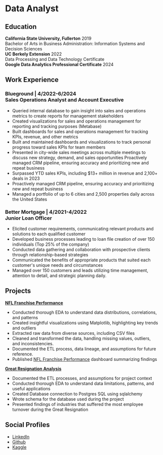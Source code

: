 # Data Analyst

## Education
**California State University, Fullerton** 2019 <br> Bachelor of Arts in Business Administration: Information Systems and Decision Sciences <br>
**UC Berkely Extension** 2022 <br> Data Processing and Data Technology Certificate <br> 
**Google Data Analytics Professional Certificate** 2024



##  Work Experience
### Blueground | 4/2022-6/2024 <br> **Sales Operations Analyst and Account Executive** 
* Queried internal database to gain insight into sales and operations metrics to create reports for management stakeholders
* Created visualizations for sales and operations management for reporting and tracking purposes (Metabase)
* Built dashboards for sales and operations management for tracking KPIs, revenue, and other metrics
* Built and maintained dashboards and visualizations to track personal progress toward sales KPIs for team members
* Presented in city-wide sales meetings across multiple meetings to discuss new strategy, demand, and sales opportunities  Proactively managed CRM pipeline, ensuring accuracy and prioritizing new and repeat business  
* Surpassed YTD sales KPIs, including $13+ million in revenue and 2,100+ deals in 2023
* Proactively managed CRM pipeline, ensuring accuracy and prioritizing new and repeat business
* Managed a portfolio of up to 6 cities and 2,500 properties daily across the United States

### Better Mortgage | 4/2021-4/2022 <br> **Junior Loan Officer**
* Elicited customer requirements, communicating relevant products and solutions to each qualified customer
* Developed business processes leading to loan file creation of over 150 individuals (Top 25% of the company)
* Conducted data gathering and collaboration with prospective clients through relationship-based strategies
* Communicated the benefits of appropriate products that suited each customer's unique needs and circumstances
* Managed over 150 customers and leads utilizing time management, attention to detail, and strategic planning daily.



## Projects
**[NFL Franchise Performance](https://github.com/marcpalumbo/NFL_Predictions)**
* Conducted thorough EDA to understand data distributions, correlations, and patterns
* Created insightful visualizations using Matplotlib, highlighting key trends and outliers
* Extracted raw data from diverse sources, including CSV files
* Cleaned and transformed the data, handling missing values, outliers, and inconsistencies.
* Documented the ETL process, data lineage, and assumptions for future reference.
* Published [NFL Franchise Performance](https://public.tableau.com/app/profile/marc.palumbo/viz/NFLFranchisePerformance/FranchiseSuccessDashboard) dashboard summarizing findings

**[Great Resignation Analysis](https://github.com/marcpalumbo/Great_Resignation_Analysis)**
* Documented the ETL processes, and assumptions for project context
* Conducted thorough EDA to understand data limitations, patterns, and useful applications
* Created Database connection to Postgres SQL using sqlalchemy
* Wrote schema for the database used during the project
* Presented findings of industries that suffered the most employee turnover during the Great Resignation

## Social Profiles 
* [LinkedIn](https://www.linkedin.com/in/marcpalumbo53/)
* [Github](https://github.com/marcpalumbo)
* [Kaggle](https://www.kaggle.com/marcpalumbo53)
